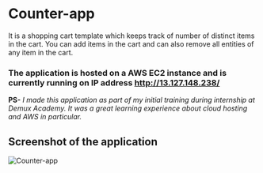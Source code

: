 # Counter-app 
It is a shopping cart template which keeps track of number of distinct items in the cart. 
You can add items in the cart and can also remove all entities of any item in the cart.
### The application is hosted on a AWS EC2 instance and is currently running on IP address http://13.127.148.238/ 

**PS-** _I made this application as part of my initial training during internship at Demux Academy. It was a great learning experience about cloud hosting and AWS in particular._

## Screenshot of the application
![Counter-app](https://user-images.githubusercontent.com/64302371/108503794-f55ecd80-72da-11eb-90fd-ca889e0ebc56.png)


